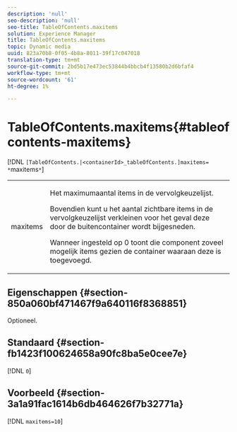 ```yaml
---
description: 'null'
seo-description: 'null'
seo-title: TableOfContents.maxitems
solution: Experience Manager
title: TableOfContents.maxitems
topic: Dynamic media
uuid: 823a70b8-0f05-4b8a-8011-39f17c047018
translation-type: tm+mt
source-git-commit: 2bd5b17e473ec53844b4bbcb4f13580b2d6bfaf4
workflow-type: tm+mt
source-wordcount: '61'
ht-degree: 1%

---
```



# TableOfContents.maxitems{#tableofcontents-maxitems}

[!DNL `[TableOfContents.|<containerId>_tableOfContents.]maxitems= *`maxitems`*`]

<table id="table_F9BC656721B04870AC628ACBC47E7200"> 
 <tbody> 
  <tr> 
   <td> <p> <span class="codeph"><span class="varname"> maxitems</span></span> </p> </td> 
   <td> <p>Het maximumaantal items in de vervolgkeuzelijst. </p> <p>Bovendien kunt u het aantal zichtbare items in de vervolgkeuzelijst verkleinen voor het geval deze door de buitencontainer wordt bijgesneden. </p> <p>Wanneer ingesteld op <span class="codeph"> 0</span> toont die component zoveel mogelijk items gezien de container waaraan deze is toegevoegd. </p> </td> 
  </tr> 
 </tbody> 
</table>

## Eigenschappen {#section-850a060bf471467f9a640116f8368851}

Optioneel.

## Standaard {#section-fb1423f100624658a90fc8ba5e0cee7e}

[!DNL `0`]

## Voorbeeld {#section-3a1a91fac1614b6db464626f7b32771a}

[!DNL `maxitems=10`]
